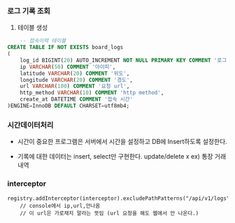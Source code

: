 ### 로그 기록 조회
1. 테이블 생성
```sql
    -- 접속이력 테이블
CREATE TABLE IF NOT EXISTS board_logs
(
	log_id BIGINT(20) AUTO_INCREMENT NOT NULL PRIMARY KEY COMMENT '로그 아이디',
	ip VARCHAR(50) COMMENT '아이피',
	latitude VARCHAR(20) COMMENT '위도',
	longitude VARCHAR(20) COMMENT '경도',
	url VARCHAR(100) COMMENT '요청 url',
	http_method VARCHAR(10) COMMENT 'http method',
	create_at DATETIME COMMENT '접속 시간'
)ENGINE=InnoDB DEFAULT CHARSET=utf8mb4;
```

### 시간데이터처리
- 시간이 중요한 프로그램은 서버에서 시간을 설정하고 DB에 Insert하도록 설정한다.

- 기록에 대한 데이터는 insert, select만 구현한다.  update/delete x 
    ex) 통장 거래 내역 

### interceptor
    registry.addInterceptor(interceptor).excludePathPatterns("/api/v1/logs"); 
        // console에서 ip,url,안나옴 
		// 이 url은 가로채지 말라는 뜻임 (url 요청을 해도 웹에서 안 나온다.)